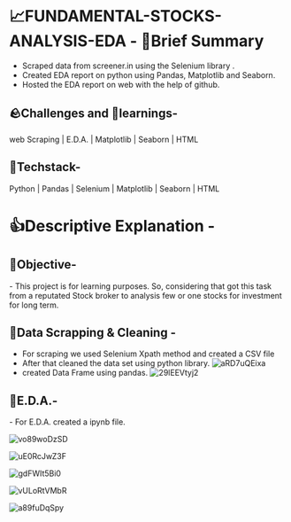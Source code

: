 <h1>
 📈FUNDAMENTAL-STOCKS-ANALYSIS-EDA - 📑Brief Summary
</h1>

- Scraped data from screener.in using the Selenium library .
- Created EDA report on python using Pandas, Matplotlib and Seaborn.
- Hosted the EDA report on web with the help of github.

<h2>
 🪨Challenges and 🧠learnings-
</h2>
 web Scraping | E.D.A. | Matplotlib | Seaborn | HTML 
 
 <h2>
 🤖Techstack-
</h2>
Python | Pandas | Selenium | Matplotlib | Seaborn | HTML
 

 
 <h1>
 👍Descriptive Explanation - 
</h1>

<h2> 
  🥅Objective-
</h2>
- This project is for learning purposes. So, considering that got this task from a reputated Stock broker to analysis few or one stocks for investment for long term.

<h2> 
  🔡Data Scrapping & Cleaning -
</h2>

- For scraping we used Selenium Xpath method and created a CSV file 
- After that cleaned the data set using python library.
![aRD7uQEixa](https://user-images.githubusercontent.com/116347164/232291787-99943842-1052-41d2-97c6-fb39f94e715f.png)
- created Data Frame using pandas.
![29lEEVtyj2](https://user-images.githubusercontent.com/116347164/232291900-028e8ab6-7770-48c7-8e97-dc3c78f44e72.png)

<h2> 
  📑E.D.A.-
</h2>
 - For E.D.A. created a ipynb file.
 
![vo89woDzSD](https://user-images.githubusercontent.com/116347164/232292125-da92a0c0-e50d-4128-9f31-67f19487a109.png)

![uE0RcJwZ3F](https://user-images.githubusercontent.com/116347164/232292395-89242f49-54b0-430c-88a0-1e8f61a2e30c.png)

![gdFWIt5Bi0](https://user-images.githubusercontent.com/116347164/232292528-d340760a-c818-4ffa-b3cc-7ed899abb8eb.png)

![vULoRtVMbR](https://user-images.githubusercontent.com/116347164/232292712-59947966-35b1-4c1d-9af3-df8540ad7a02.png)

![a89fuDqSpy](https://user-images.githubusercontent.com/116347164/232292824-ffce1ee0-d251-4d15-aaaa-b706a83a1d68.png)

 


























